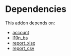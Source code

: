 # Dependencies

This addon depends on:

- [account](https://github.com/bringout/oca-ocb-accounting/tree/d63411e729b42117587a2f63f6ff389d6dbac8c2/odoo-bringout-oca-ocb-account)
- [l10n_bs](https://github.com/bringout/odoo-bringout-l10n_bs/tree/27b281c75b6a7ce682c22667153575f612214107)
- [report_xlsx](https://github.com/bringout/oca-report)
- [report_csv](https://github.com/bringout/oca-report)
